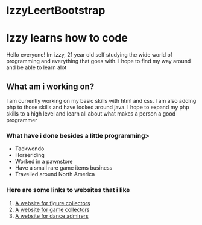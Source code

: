 # IzzyLeertBootstrap
<h1> Izzy learns how to code </h1>
<p> Hello everyone! Im izzy, 21 year old self studying the wide world of programming and everything that goes with. I hope to find my way around and be able to learn alot </p>
<h2> What am i working on? </h2>
<p> I am currently working on my basic skills with html and css. I am also adding php to those skills and have looked around java. I hope to expand my php skills to a high level and learn all about what makes a person a good programmer </p>
<h3> What have i done besides a little programming> </h3>
<ul>
<li> Taekwondo </li>
<li> Horseriding </li>
<li> Worked in a pawnstore </li>
<li> Have a small rare game items business </li>
<li> Travelled around North America </li>
</ul>
<h3> Here are some links to websites that i like </h3>
<ol>
<li><a href="http://myfigurecollection.net"target="_blank">A website for figure collectors</a>
</li>
<li><a href="http://collectorsedition.org"target="_blank"> A website for game collectors </a></li>
<li><a href="http://zuiderstrandtheater.nl"target="_blank"> A website for dance admirers </a></li>
